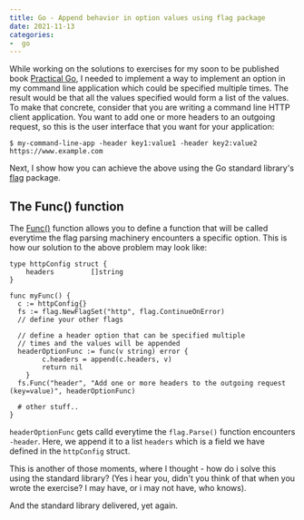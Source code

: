 ```yaml
---
title: Go - Append behavior in option values using flag package
date: 2021-11-13
categories:
-  go
---
```


While working on the solutions to exercises for my soon to be published book [Practical Go](https://practicalgobook.net/), 
I needed to implement a way to implement an option in my command line application which could be specified multiple times.
The result would be that all the values specified would form a list of the values. To make that concrete, consider that
you are writing a command line HTTP client application. You want to add one or more headers to an outgoing request, so this is 
the user interface that you want for your application:

```
$ my-command-line-app -header key1:value1 -header key2:value2 https://www.example.com
```

Next, I show how you can achieve the above using the Go standard library's [flag](https://pkg.go.dev/flag#Func) package.

## The Func() function

The [Func()](https://pkg.go.dev/flag#Func) function allows you to define a function that will be called everytime
the flag parsing machinery encounters a specific option. This is how our solution to the above problem
may look like:

```
type httpConfig struct {
	headers         []string
}

func myFunc() {
  c := httpConfig{}
  fs := flag.NewFlagSet("http", flag.ContinueOnError)	
  // define your other flags

  // define a header option that can be specified multiple
  // times and the values will be appended 
  headerOptionFunc := func(v string) error {
		c.headers = append(c.headers, v)
		return nil
	}
  fs.Func("header", "Add one or more headers to the outgoing request (key=value)", headerOptionFunc)
  
  # other stuff..
}
```

`headerOptionFunc` gets calld everytime the `flag.Parse()` function encounters `-header`. Here, we append it to a list `headers` which
is a field we have defined in the `httpConfig` struct.

This is another of those moments, where I thought - how do i solve this using the standard library? 
(Yes i hear you, didn't you think of that when you wrote the exercise? I may have, or i may not have, 
who knows). 

And the standard library delivered, yet again.
